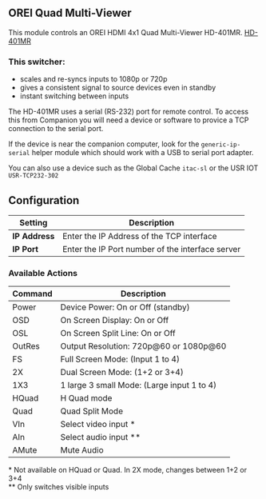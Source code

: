 ## OREI Quad Multi-Viewer
This module controls an OREI HDMI 4x1 Quad Multi-Viewer HD-401MR. <a href="https://www.orei.com/products/orei-quad-multi-viewer-4x1-hdmi-switcher-4-ports-seamles-switch-and-ir-remote-support-1080p-for-ps4-pc-stb-dvd-hd-401mr" title="HD-401MR">HD-401MR</a> 

### This switcher:
  * scales and re-syncs inputs to 1080p or 720p
  * gives a consistent signal to source devices even in standby
  * instant switching between inputs

The HD-401MR uses a serial (RS-232) port for remote control. To access this from Companion you will need a device or software to provice a TCP connection to the serial port.<br>

If the device is near the companion computer, look for the `generic-ip-serial` helper module which should work with a USB to serial port adapter.<br>

You can also use a device such as the Global Cache `itac-sl` or the USR IOT `USR-TCP232-302` 


## Configuration
Setting | Description
-----------------|---------------
**IP Address** | Enter the IP Address of the TCP interface
**IP Port** | Enter the IP Port number of the interface server

### Available Actions
Command | Description
------|------
Power | Device Power: On or Off (standby)
OSD | On Screen Display: On or Off
OSL | On Screen Split Line: On or Off
OutRes | Output Resolution: 720p@60 or 1080p@60
FS | Full Screen Mode: (Input 1 to 4)
2X | Dual Screen Mode: (1+2 or 3+4)
1X3 | 1 large 3 small Mode: (Large input 1 to 4)
HQuad | H Quad mode 
Quad | Quad Split Mode
VIn | Select video input <su>*</su>
AIn | Select audio input <su>**</su>
AMute | Mute Audio

<su>*</su> Not available on HQuad or Quad. In 2X mode, changes between 1+2 or 3+4<br>
<su>**</su> Only switches visible inputs